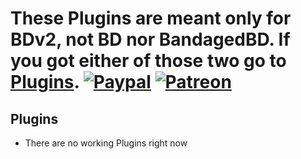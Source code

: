 # These Plugins are meant only for BDv2, not BD nor BandagedBD. If you got either of those two go to [Plugins](https://github.com/ShasWHITE/BetterDiscordAddons-master/tree/master/BetterDiscordAddons-master/Plugins/). [![Paypal][paypal-badge]][paypal-link] [![Patreon][patreon-badge]][patreon-link]

[paypal-badge]: https://img.shields.io/badge/Paypal-Donate!-%23003087.svg?logo=paypal&style=flat
[paypal-link]: https://paypal.me/MircoWittrien

[patreon-badge]: https://img.shields.io/badge/Patreon-Support!-%23F96854.svg?logo=patreon&style=flat
[patreon-link]: https://patreon.com/MircoWittrien

## Plugins
 - There are no working Plugins right now